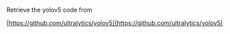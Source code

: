 Retrieve the yolov5 code from

[https://github.com/ultralytics/yolov5](https://github.com/ultralytics/yolov5)
